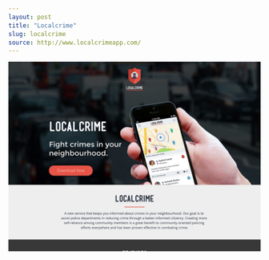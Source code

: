 ```yaml
---
layout: post
title: "Localcrime"
slug: localcrime
source: http://www.localcrimeapp.com/
---
```


<img src="/screenshots/localcrime.jpg">
